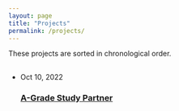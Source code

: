 ```yaml
---
layout: page
title: "Projects"
permalink: /projects/
---
```


These projects are sorted in chronological order.


<main class="page-content" aria-label="Content">
    <div class="wrapper">
        <div class="home">
            <h2 class="post-list-heading"></h2>
            <ul class="post-list">
                <!-- You can add more list here, and you can add new project pages by adding .md files in the dict "projects" in the root dict. The html will be generated and stored in the _site/projects/. Then add link to the list below-->
                <li>
                    <span class="post-meta">Oct 10, 2022</span>
                    <h3><a class="post-link" href="/projects/a_grade.html">A-Grade Study Partner</a></h3>
                </li>
            </ul>
        </div>
    </div>
</main>
